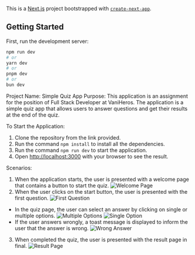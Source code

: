 This is a [Next.js](https://nextjs.org/) project bootstrapped with [`create-next-app`](https://github.com/vercel/next.js/tree/canary/packages/create-next-app).

## Getting Started

First, run the development server:

```bash
npm run dev
# or
yarn dev
# or
pnpm dev
# or
bun dev
```

Project Name: Simple Quiz App
Purpose: This application is an assignment for the position of Full Stack Developer at VaniHeros. The application is a simple quiz app that allows users to answer questions and get their results at the end of the quiz.

To Start the Application:
1. Clone the repository from the link provided.
2. Run the command `npm install` to install all the dependencies.
3. Run the command `npm run dev` to start the application.
4. Open [http://localhost:3000](http://localhost:3000) with your browser to see the result.

Scenarios:
1. When the application starts, the user is presented with a welcome page that contains a button to start the quiz.
![Welcome Page](/Images/intro.png)
2. When the user clicks on the start button, the user is presented with the first question.
![First Question](/Images/quiz.png)
- In the quiz page, the user can select an answer by clicking on single or multiple options.
![Multiple Options](/Images/quiz3.png)
![Single Option](/Images/quiz1.png)
- If the user answers wrongly, a toast message is displayed to inform the user that the answer is wrong.
![Wrong Answer](/Images/quiz2.png)
3. When completed the quiz, the user is presented with the result page in final.
![Result Page](/Images/quiz4.png)